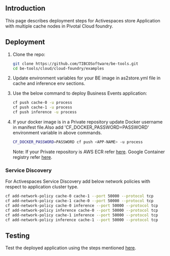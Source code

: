 ## Introduction

This page describes deployment steps for Activespaces store Application with multiple cache nodes in Pivotal Cloud foundry.

## Deployment

1. Clone the repo:
     ```sh
     git clone https://github.com/TIBCOSoftware/be-tools.git
     cd be-tools/cloud/cloud-foundry/examples
     ```

2. Update environment variables for your BE image in as2store.yml file in cache and inference env sections.

3. Use the below command to deploy Business Events application:

      ```sh
      cf push cache-0 -u process
      cf push cache-1 -u process
      cf push inference -u process
      ```

4. If your docker image is in a Private repository update Docker username in manifest file.Also add 'CF_DOCKER_PASSWORD=PASSWORD' environment variable in above commands.

    ```sh 
    CF_DOCKER_PASSWORD=PASSWORD cf push <APP-NAME> -u process
    ```

    Note: If your Private repository is AWS ECR refer [here](https://docs.cloudfoundry.org/devguide/deploy-apps/push-docker.html#ecr). Google Container registry refer [here](https://docs.cloudfoundry.org/devguide/deploy-apps/push-docker.html#gcr).

### Service Discovery

For Activespaces Service Discovery add below network policies with respect to application cluster type.

```sh
cf add-network-policy cache-0 cache-1 --port 50000 --protocol tcp
cf add-network-policy cache-1 cache-0 --port 50000 --protocol tcp
cf add-network-policy cache-0 inference --port 50000 --protocol tcp
cf add-network-policy inference cache-0 --port 50000 --protocol tcp
cf add-network-policy cache-1 inference --port 50000 --protocol tcp
cf add-network-policy inference cache-1 --port 50000 --protocol tcp
```

## Testing

Test the deployed application using the steps mentioned [here](https://github.com/TIBCOSoftware/be-tools/blob/feature-cloud-foundry/cloud/cloud-foundry/README.md#testing).